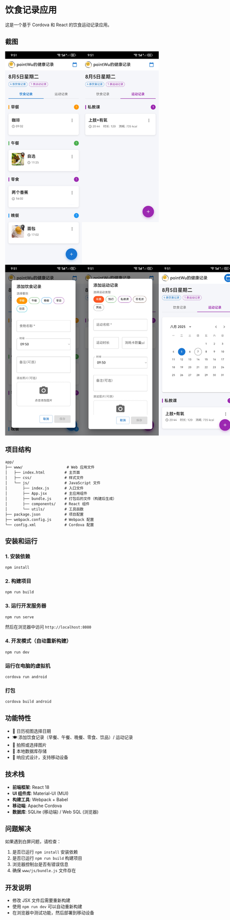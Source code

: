 # 饮食记录应用

这是一个基于 Cordova 和 React 的饮食运动记录应用。

## 截图
<div style="display:flex">
<img src="./饮食记录.jpg" style="width:250px;height:100%"/>
<img src="./运动记录.jpg" style="width:250px;height:100%"/>
</div>

<div style="display:flex">
<img src="./添加饮食记录.jpg" style="width:250px;height:100%"/>
<img src="./添加运动记录.jpg" style="width:250px;height:100%"/>
<img src="./日历查询.jpg" style="width:250px;height:100%"/>
</div>


## 项目结构

```
app/
├── www/                    # Web 应用文件
│   ├── index.html         # 主页面
│   ├── css/               # 样式文件
│   └── js/                # JavaScript 文件
│       ├── index.js       # 入口文件
│       ├── App.jsx        # 主应用组件
│       ├── bundle.js      # 打包后的文件（构建后生成）
│       ├── components/    # React 组件
│       └── utils/         # 工具函数
├── package.json           # 项目配置
├── webpack.config.js      # Webpack 配置
└── config.xml             # Cordova 配置
```

## 安装和运行

### 1. 安装依赖
```bash
npm install
```

### 2. 构建项目
```bash
npm run build
```

### 3. 运行开发服务器
```bash
npm run serve
```

然后在浏览器中访问 `http://localhost:8080`

### 4. 开发模式（自动重新构建）
```bash
npm run dev
```



### 运行在电脑的虚拟机
```bash
cordova run android
```



### 打包
```bash
cordova build android
```


## 功能特性

- 📅 日历视图选择日期
- 🍽️ 添加饮食记录（早餐、午餐、晚餐、零食、饮品）/ 运动记录
- 📸 拍照或选择图片
- 💾 本地数据库存储
- 📱 响应式设计，支持移动设备

## 技术栈

- **前端框架**: React 18
- **UI 组件库**: Material-UI (MUI)
- **构建工具**: Webpack + Babel
- **移动端**: Apache Cordova
- **数据库**: SQLite (移动端) / Web SQL (浏览器)

## 问题解决

如果遇到白屏问题，请检查：

1. 是否已运行 `npm install` 安装依赖
2. 是否已运行 `npm run build` 构建项目
3. 浏览器控制台是否有错误信息
4. 确保 `www/js/bundle.js` 文件存在

## 开发说明

- 修改 JSX 文件后需要重新构建
- 使用 `npm run dev` 可以自动重新构建
- 在浏览器中测试功能，然后部署到移动设备 
